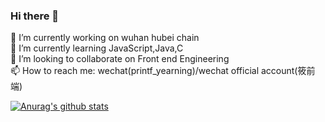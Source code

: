 ### Hi there 👋
 🔭 I’m currently working on wuhan hubei chain\
 🌱 I’m currently learning JavaScript,Java,C\
 👯 I’m looking to collaborate on Front end Engineering\
 📫 How to reach me: wechat(printf_yearning)/wechat official account(筱前端)
 
[![Anurag's github stats](https://github-readme-stats.vercel.app/api?username=Zhjoker&show_icons=true&theme=buefy)](https://github.com/anuraghazra/github-readme-stats)
<!--
**Zhjoker/Zhjoker** is a ✨ _special_ ✨ repository because its `README.md` (this file) appears on your GitHub profile.

Here are some ideas to get you started:

- 🔭 I’m currently working on ...
- 🌱 I’m currently learning ...
- 👯 I’m looking to collaborate on ...
- 🤔 I’m looking for help with ...
- 💬 Ask me about ...
- 📫 How to reach me: ...
- 😄 Pronouns: ...
- ⚡ Fun fact: ...
-->
